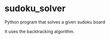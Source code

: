 # sudoku_solver
Python program that solves a given sudoku board

It uses the backtracking algorithm.
